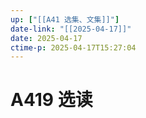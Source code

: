 ```yaml
---
up: ["[[A41 选集、文集]]"]
date-link: "[[2025-04-17]]"
date: 2025-04-17
ctime-p: 2025-04-17T15:27:04
---
```


# A419 选读
